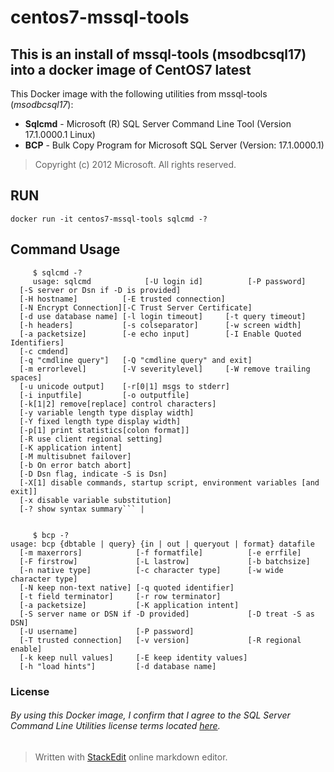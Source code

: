 # centos7-mssql-tools
## This is an install of mssql-tools (msodbcsql17) into a docker image of CentOS7 latest

This Docker image with the following utilities from mssql-tools (*msodbcsql17*):
* **Sqlcmd** - Microsoft (R) SQL Server Command Line Tool (Version 17.1.0000.1 Linux)
* **BCP**    - Bulk Copy Program for Microsoft SQL Server (Version: 17.1.0000.1)
> Copyright (c) 2012 Microsoft. All rights reserved.

## RUN

    docker run -it centos7-mssql-tools sqlcmd -?


Command Usage
------------
```
     $ sqlcmd -?
     usage: sqlcmd            [-U login id]          [-P password]
  [-S server or Dsn if -D is provided]
  [-H hostname]          [-E trusted connection]
  [-N Encrypt Connection][-C Trust Server Certificate]
  [-d use database name] [-l login timeout]     [-t query timeout]
  [-h headers]           [-s colseparator]      [-w screen width]
  [-a packetsize]        [-e echo input]        [-I Enable Quoted Identifiers]
  [-c cmdend]
  [-q "cmdline query"]   [-Q "cmdline query" and exit]
  [-m errorlevel]        [-V severitylevel]     [-W remove trailing spaces]
  [-u unicode output]    [-r[0|1] msgs to stderr]
  [-i inputfile]         [-o outputfile]
  [-k[1|2] remove[replace] control characters]
  [-y variable length type display width]
  [-Y fixed length type display width]
  [-p[1] print statistics[colon format]]
  [-R use client regional setting]
  [-K application intent]
  [-M multisubnet failover]
  [-b On error batch abort]
  [-D Dsn flag, indicate -S is Dsn]
  [-X[1] disable commands, startup script, environment variables [and exit]]
  [-x disable variable substitution]
  [-? show syntax summary``` |
  
  
     $ bcp -?
usage: bcp {dbtable | query} {in | out | queryout | format} datafile
  [-m maxerrors]            [-f formatfile]          [-e errfile]
  [-F firstrow]             [-L lastrow]             [-b batchsize]
  [-n native type]          [-c character type]      [-w wide character type]
  [-N keep non-text native] [-q quoted identifier]
  [-t field terminator]     [-r row terminator]
  [-a packetsize]           [-K application intent]
  [-S server name or DSN if -D provided]             [-D treat -S as DSN]
  [-U username]             [-P password]
  [-T trusted connection]   [-v version]             [-R regional enable]
  [-k keep null values]     [-E keep identity values]
  [-h "load hints"]         [-d database name]
```
### License
###### By using this Docker image, I confirm that I agree to the SQL Server Command Line Utilities license terms located [here](https://docs.microsoft.com/en-us/Legal/sql/sql-server-data-tools-license-terms?view=sql-server-2017).




> Written with [StackEdit](https://stackedit.io/) online markdown editor.  
